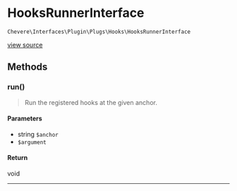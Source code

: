 # HooksRunnerInterface

`Chevere\Interfaces\Plugin\Plugs\Hooks\HooksRunnerInterface`

[view source](https://github.com/chevere/chevere/blob/master//home/rodolfo/git/chevere/chevere/interfaces/Plugin/Plugs/Hooks/HooksRunnerInterface.php)

## Methods

### run()

> Run the registered hooks at the given anchor.

#### Parameters

- string `$anchor`
-  `$argument`

#### Return

void

---

